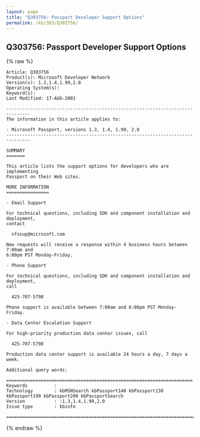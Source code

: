 ```yaml
---
layout: page
title: "Q303756: Passport Developer Support Options"
permalink: /kb/303/Q303756/
---
```


## Q303756: Passport Developer Support Options

{% raw %}

	Article: Q303756
	Product(s): Microsoft Developer Network
	Version(s): 1.3,1.4,1.99,2.0
	Operating System(s): 
	Keyword(s): 
	Last Modified: 17-AUG-2001
	
	-------------------------------------------------------------------------------
	The information in this article applies to:
	
	- Microsoft Passport, versions 1.3, 1.4, 1.99, 2.0 
	-------------------------------------------------------------------------------
	
	SUMMARY
	=======
	
	This article lists the support options for developers who are implementing
	Passport on their Web sites.
	
	MORE INFORMATION
	================
	
	- Email Support
	
	For technical questions, including SDK and component installation and deployment,
	contact
	
	  nfssup@microsoft.com
	
	New requests will receive a response within 4 business hours between 7:00am and
	6:00pm PST Monday-Friday.
	
	- Phone Support
	
	For technical questions, including SDK and component installation and deployment,
	call
	
	  425-707-5798
	
	Phone support is available between 7:00am and 6:00pm PST Monday-Friday.
	
	- Data Center Escalation Support
	
	For high-priority production data center issues, call
	
	  425-707-5798
	
	Production data center support is available 24 hours a day, 7 days a week.
	
	Additional query words:
	
	======================================================================
	Keywords          :  
	Technology        : kbMSNSearch kbPassport140 kbPassport130 kbPassport199 kbPassport200 kbPassportSearch
	Version           : :1.3,1.4,1.99,2.0
	Issue type        : kbinfo
	
	=============================================================================
	

{% endraw %}
